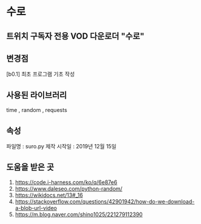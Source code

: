 # 수로
## 트위치 구독자 전용 VOD 다운로더 "수로"

## 변경점 
[b0.1] 최초 프로그램 기초 작성

## 사용된 라이브러리
time , random , requests

## 속성
파일명 : suro.py 
제작 시작일 : 2019년 12월 15일

## 도움을 받은 곳
1.	https://code.i-harness.com/ko/q/6e87e6
2.	https://www.daleseo.com/python-random/
3.	https://wikidocs.net/13#_16
4.	https://stackoverflow.com/questions/42901942/how-do-we-download-a-blob-url-video
5.	https://m.blog.naver.com/shino1025/221279112390


